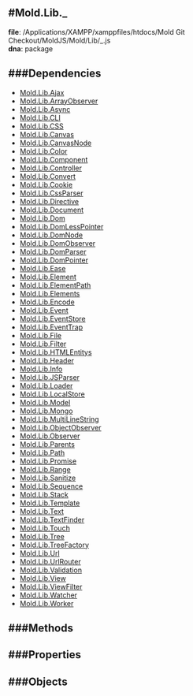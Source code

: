 
#Mold.Lib._
---------------------------------------

__file__: /Applications/XAMPP/xamppfiles/htdocs/Mold Git Checkout/MoldJS/Mold/Lib/_.js  
__dna__: package  


	






###Dependencies
--------------

* [Mold.Lib.Ajax](../../Mold/Lib/Ajax.md) 
* [Mold.Lib.ArrayObserver](../../Mold/Lib/ArrayObserver.md) 
* [Mold.Lib.Async](../../Mold/Lib/Async.md) 
* [Mold.Lib.CLI](../../Mold/Lib/CLI.md) 
* [Mold.Lib.CSS](../../Mold/Lib/CSS.md) 
* [Mold.Lib.Canvas](../../Mold/Lib/Canvas.md) 
* [Mold.Lib.CanvasNode](../../Mold/Lib/CanvasNode.md) 
* [Mold.Lib.Color](../../Mold/Lib/Color.md) 
* [Mold.Lib.Component](../../Mold/Lib/Component.md) 
* [Mold.Lib.Controller](../../Mold/Lib/Controller.md) 
* [Mold.Lib.Convert](../../Mold/Lib/Convert.md) 
* [Mold.Lib.Cookie](../../Mold/Lib/Cookie.md) 
* [Mold.Lib.CssParser](../../Mold/Lib/CssParser.md) 
* [Mold.Lib.Directive](../../Mold/Lib/Directive.md) 
* [Mold.Lib.Document](../../Mold/Lib/Document.md) 
* [Mold.Lib.Dom](../../Mold/Lib/Dom.md) 
* [Mold.Lib.DomLessPointer](../../Mold/Lib/DomLessPointer.md) 
* [Mold.Lib.DomNode](../../Mold/Lib/DomNode.md) 
* [Mold.Lib.DomObserver](../../Mold/Lib/DomObserver.md) 
* [Mold.Lib.DomParser](../../Mold/Lib/DomParser.md) 
* [Mold.Lib.DomPointer](../../Mold/Lib/DomPointer.md) 
* [Mold.Lib.Ease](../../Mold/Lib/Ease.md) 
* [Mold.Lib.Element](../../Mold/Lib/Element.md) 
* [Mold.Lib.ElementPath](../../Mold/Lib/ElementPath.md) 
* [Mold.Lib.Elements](../../Mold/Lib/Elements.md) 
* [Mold.Lib.Encode](../../Mold/Lib/Encode.md) 
* [Mold.Lib.Event](../../Mold/Lib/Event.md) 
* [Mold.Lib.EventStore](../../Mold/Lib/EventStore.md) 
* [Mold.Lib.EventTrap](../../Mold/Lib/EventTrap.md) 
* [Mold.Lib.File](../../Mold/Lib/File.md) 
* [Mold.Lib.Filter](../../Mold/Lib/Filter.md) 
* [Mold.Lib.HTMLEntitys](../../Mold/Lib/HTMLEntitys.md) 
* [Mold.Lib.Header](../../Mold/Lib/Header.md) 
* [Mold.Lib.Info](../../Mold/Lib/Info.md) 
* [Mold.Lib.JSParser](../../Mold/Lib/JSParser.md) 
* [Mold.Lib.Loader](../../Mold/Lib/Loader.md) 
* [Mold.Lib.LocalStore](../../Mold/Lib/LocalStore.md) 
* [Mold.Lib.Model](../../Mold/Lib/Model.md) 
* [Mold.Lib.Mongo](../../Mold/Lib/Mongo.md) 
* [Mold.Lib.MultiLineString](../../Mold/Lib/MultiLineString.md) 
* [Mold.Lib.ObjectObserver](../../Mold/Lib/ObjectObserver.md) 
* [Mold.Lib.Observer](../../Mold/Lib/Observer.md) 
* [Mold.Lib.Parents](../../Mold/Lib/Parents.md) 
* [Mold.Lib.Path](../../Mold/Lib/Path.md) 
* [Mold.Lib.Promise](../../Mold/Lib/Promise.md) 
* [Mold.Lib.Range](../../Mold/Lib/Range.md) 
* [Mold.Lib.Sanitize](../../Mold/Lib/Sanitize.md) 
* [Mold.Lib.Sequence](../../Mold/Lib/Sequence.md) 
* [Mold.Lib.Stack](../../Mold/Lib/Stack.md) 
* [Mold.Lib.Template](../../Mold/Lib/Template.md) 
* [Mold.Lib.Text](../../Mold/Lib/Text.md) 
* [Mold.Lib.TextFinder](../../Mold/Lib/TextFinder.md) 
* [Mold.Lib.Touch](../../Mold/Lib/Touch.md) 
* [Mold.Lib.Tree](../../Mold/Lib/Tree.md) 
* [Mold.Lib.TreeFactory](../../Mold/Lib/TreeFactory.md) 
* [Mold.Lib.Url](../../Mold/Lib/Url.md) 
* [Mold.Lib.UrlRouter](../../Mold/Lib/UrlRouter.md) 
* [Mold.Lib.Validation](../../Mold/Lib/Validation.md) 
* [Mold.Lib.View](../../Mold/Lib/View.md) 
* [Mold.Lib.ViewFilter](../../Mold/Lib/ViewFilter.md) 
* [Mold.Lib.Watcher](../../Mold/Lib/Watcher.md) 
* [Mold.Lib.Worker](../../Mold/Lib/Worker.md) 



   
###Methods
--------------
 

 
  
###Properties
-------------


 

###Objects
------------



		
